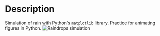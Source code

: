 # Description
Simulation of rain with Python's ```matplotlib``` library. Practice for animating figures in Python.
![Raindrops simulation](raindrops.gif)
